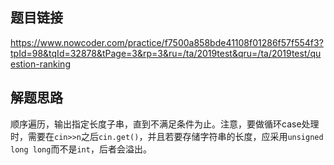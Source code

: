 ## 题目链接
https://www.nowcoder.com/practice/f7500a858bde41108f01286f57f554f3?tpId=98&tqId=32878&tPage=3&rp=3&ru=/ta/2019test&qru=/ta/2019test/question-ranking
## 解题思路
顺序遍历，输出指定长度子串，直到不满足条件为止。注意，要做循环case处理时，需要在`cin>>n`之后`cin.get()`，并且若要存储字符串的长度，应采用`unsigned long long`而不是`int`，后者会溢出。
